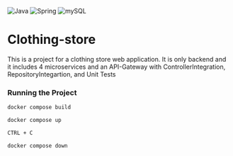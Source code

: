 ![Java](https://img.shields.io/badge/java-%23ED8B00.svg?style=for-the-badge&logo=openjdk&logoColor=white) ![Spring](https://img.shields.io/badge/spring-%236DB33F.svg?style=for-the-badge&logo=spring&logoColor=white) ![mySQL](https://img.shields.io/badge/mySQL-%236DB33F.svg?style=for-the-badge&logo=mySQL&logoColor=red)
# Clothing-store

This is a project for a clothing store web application. It is only backend and it includes 4 microservices and an API-Gateway with ControllerIntegration, RepositoryIntegartion, and Unit Tests 

### Running the Project

```bash
docker compose build

docker compose up

```

```bash
CTRL + C

docker compose down
```

